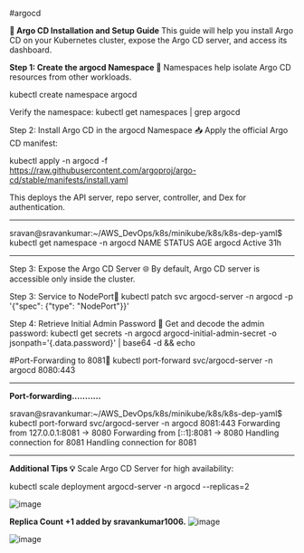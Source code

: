 #argocd

****🚀 Argo CD Installation and Setup Guide****
This guide will help you install Argo CD on your Kubernetes cluster, expose the Argo CD server, and access its dashboard.

**Step 1: Create the argocd Namespace 📂**
Namespaces help isolate Argo CD resources from other workloads.

kubectl create namespace argocd

Verify the namespace:
kubectl get namespaces | grep argocd

Step 2: Install Argo CD in the argocd Namespace 📥
Apply the official Argo CD manifest:

kubectl apply -n argocd -f https://raw.githubusercontent.com/argoproj/argo-cd/stable/manifests/install.yaml

This deploys the API server, repo server, controller, and Dex for authentication.
________________________________________________________________________________________________________________________
sravan@sravankumar:~/AWS_DevOps/k8s/minikube/k8s/k8s-dep-yaml$ kubectl get namespace -n argocd
NAME              STATUS   AGE
argocd            Active   31h
________________________________________________________________________________________________________________________
Step 3: Expose the Argo CD Server 🌐
By default, Argo CD server is accessible only inside the cluster.

Step 3: Service to NodePort🔌 
kubectl patch svc argocd-server -n argocd -p '{"spec": {"type": "NodePort"}}'

Step 4: Retrieve Initial Admin Password 🔑
Get and decode the admin password:
kubectl get secrets -n argocd argocd-initial-admin-secret -o jsonpath='{.data.password}' | base64 -d && echo

#Port-Forwarding to 8081🔌
kubectl port-forward svc/argocd-server -n argocd 8080:443
________________________________________________________________________________________________________________________
**Port-forwarding...........**

sravan@sravankumar:~/AWS_DevOps/k8s/minikube/k8s/k8s-dep-yaml$ kubectl port-forward svc/argocd-server -n argocd 8081:443
Forwarding from 127.0.0.1:8081 -> 8080
Forwarding from [::1]:8081 -> 8080
Handling connection for 8081
Handling connection for 8081
________________________________________________________________________________________________________________________
**Additional Tips 💡**
Scale Argo CD Server for high availability:

kubectl scale deployment argocd-server -n argocd --replicas=2


![image](https://github.com/user-attachments/assets/a77d7a2c-7ea7-4343-8bce-c9797bba5302)

**Replica Count +1 added by sravankumar1006.**
![image](https://github.com/user-attachments/assets/066aa9c3-ef88-40e0-a849-7ab819058d37)


![image](https://github.com/user-attachments/assets/75eb338e-b9f6-4636-b1c9-41f5afd243bf)
